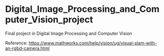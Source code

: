# Digital_Image_Processing_and_Computer_Vision_project
Final project in Digital Image Processing and Computer Vision

Reference: https://www.mathworks.com/help/vision/ug/visual-slam-with-an-rgbd-camera.html
